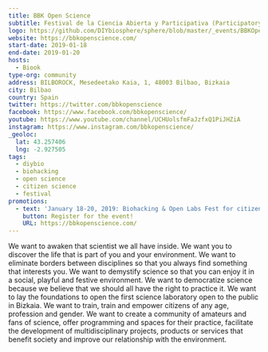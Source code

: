 ```yaml
---
title: BBK Open Science
subtitle: Festival de la Ciencia Abierta y Participativa (Participatory and Open Science Festival)
logo: https://github.com/DIYbiosphere/sphere/blob/master/_events/BBKOpenScience/bbkopenscience_logo_400x400.png
website: https://bbkopenscience.com/
start-date: 2019-01-18
end-date: 2019-01-20
hosts:
  - Biook
type-org: community
address: BILBOROCK, Mesedeetako Kaia, 1, 48003 Bilbao, Bizkaia
city: Bilbao
country: Spain
twitter: https://twitter.com/bbkopenscience
facebook: https://www.facebook.com/bbkopenscience/
youtube: https://www.youtube.com/channel/UCHUolsfmFaJzfxQ1PiJHZiA
instagram: https://www.instagram.com/bbkopenscience/
_geoloc:
  lat: 43.257406
  lng: -2.927505
tags:
  - diybio
  - biohacking
  - open science
  - citizen science
  - festival
promotions:
  - text: 'January 18-20, 2019: Biohacking & Open Labs Fest for citizens to enjoy science-making in a practical, participatory, social, fun, and transdiciplinary way'
    button: Register for the event!
    URL: https://bbkopenscience.com/
---
```


We want to awaken that scientist we all have inside.
We want you to discover the life that is part of you and your environment.
We want to eliminate borders between disciplines so that you always find something that interests you.
We want to demystify science so that you can enjoy it in a social, playful and festive environment.
We want to democratize science because we believe that we should all have the right to practice it.
We want to lay the foundations to open the first science laboratory open to the public in Bizkaia.
We want to train, train and empower citizens of any age, profession and gender.
We want to create a community of amateurs and fans of science, offer programming and spaces for their practice, facilitate the development of multidisciplinary projects, products or services that benefit society and improve our relationship with the environment.
